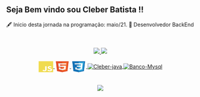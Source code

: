 ## Seja Bem vindo sou Cleber Batista !!

🖋 Inicio desta jornada na programação: maio/21.
🤖 Desenvolvedor BackEnd

  <br>
  <br>


<div align="center">
  <a href="https://github.com/Cleber-0101" align="center">
  <img height="180em" src="https://github-readme-stats.vercel.app/api?username=Cleber-0101&show_icons=true&theme=gotham&include_all_commits=true&count_private=true"/>
  <img height="180em" src="https://github-readme-stats.vercel.app/api/top-langs/?username=Cleber-0101&layout=compact&langs_count=7&theme=gotham"/>
</div>
 

<div style="display: inline_block" align="center"><br>  
  <img align="center" alt="Cleber-Js" height="30" width="40" src="https://raw.githubusercontent.com/devicons/devicon/master/icons/javascript/javascript-plain.svg">
  <img align="center" alt="Cleber-HTML" height="30" width="40" src="https://raw.githubusercontent.com/devicons/devicon/master/icons/html5/html5-original.svg">
  <img align="center" alt="Cleber-CSS" height="30" width="40" src="https://raw.githubusercontent.com/devicons/devicon/master/icons/css3/css3-original.svg">
  <img align="center" alt="Cleber-java" height="30" width="40" src="https://cdn.jsdelivr.net/gh/devicons/devicon/icons/java/java-original.svg">
  <img align="center" alt="Banco-Mysql" height="30" width="40" src="https://cdn.jsdelivr.net/gh/devicons/devicon/icons/mysql/mysql-original-wordmark.svg">
</div>  
  
  <br>
  <br>

 
<div  align="center" > 
  <a href="https://www.linkedin.com/in/cleber-batista-bab520200/" target="_blank"><img src="https://img.shields.io/badge/-LinkedIn-%230077B5?style=for-the-badge&logo=linkedin&logoColor=white" target="_blank"></a>   
</div>
